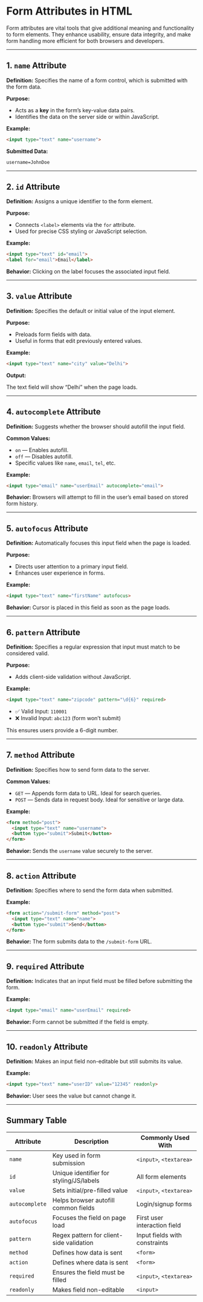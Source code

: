 # Form Attributes in HTML

Form attributes are vital tools that give additional meaning and functionality to form elements. They enhance usability, ensure data integrity, and make form handling more efficient for both browsers and developers.

---

## 1. `name` Attribute

**Definition:** Specifies the name of a form control, which is submitted with the form data.

**Purpose:**

* Acts as a **key** in the form’s key-value data pairs.
* Identifies the data on the server side or within JavaScript.

**Example:**

```html
<input type="text" name="username">
```

**Submitted Data:**

```txt
username=JohnDoe
```

---

## 2. `id` Attribute

**Definition:** Assigns a unique identifier to the form element.

**Purpose:**

* Connects `<label>` elements via the `for` attribute.
* Used for precise CSS styling or JavaScript selection.

**Example:**

```html
<input type="text" id="email">
<label for="email">Email</label>
```

**Behavior:** Clicking on the label focuses the associated input field.

---

## 3. `value` Attribute

**Definition:** Specifies the default or initial value of the input element.

**Purpose:**

* Preloads form fields with data.
* Useful in forms that edit previously entered values.

**Example:**

```html
<input type="text" name="city" value="Delhi">
```

**Output:**

The text field will show “Delhi” when the page loads.

---

## 4. `autocomplete` Attribute

**Definition:** Suggests whether the browser should autofill the input field.

**Common Values:**

* `on` — Enables autofill.
* `off` — Disables autofill.
* Specific values like `name`, `email`, `tel`, etc.

**Example:**

```html
<input type="email" name="userEmail" autocomplete="email">
```

**Behavior:** Browsers will attempt to fill in the user’s email based on stored form history.

---

## 5. `autofocus` Attribute

**Definition:** Automatically focuses this input field when the page is loaded.

**Purpose:**

* Directs user attention to a primary input field.
* Enhances user experience in forms.

**Example:**

```html
<input type="text" name="firstName" autofocus>
```

**Behavior:** Cursor is placed in this field as soon as the page loads.

---

## 6. `pattern` Attribute

**Definition:** Specifies a regular expression that input must match to be considered valid.

**Purpose:**

* Adds client-side validation without JavaScript.

**Example:**

```html
<input type="text" name="zipcode" pattern="\d{6}" required>
```

* ✅ Valid Input: `110001`
* ❌ Invalid Input: `abc123` (form won’t submit)

This ensures users provide a 6-digit number.

---

## 7. `method` Attribute

**Definition:** Specifies how to send form data to the server.

**Common Values:**

* `GET` — Appends form data to URL. Ideal for search queries.
* `POST` — Sends data in request body. Ideal for sensitive or large data.

**Example:**

```html
<form method="post">
  <input type="text" name="username">
  <button type="submit">Submit</button>
</form>
```

**Behavior:** Sends the `username` value securely to the server.

---

## 8. `action` Attribute

**Definition:** Specifies where to send the form data when submitted.

**Example:**

```html
<form action="/submit-form" method="post">
  <input type="text" name="name">
  <button type="submit">Send</button>
</form>
```

**Behavior:** The form submits data to the `/submit-form` URL.

---

## 9. `required` Attribute

**Definition:** Indicates that an input field must be filled before submitting the form.

**Example:**

```html
<input type="email" name="userEmail" required>
```

**Behavior:** Form cannot be submitted if the field is empty.

---

## 10. `readonly` Attribute

**Definition:** Makes an input field non-editable but still submits its value.

**Example:**

```html
<input type="text" name="userID" value="12345" readonly>
```

**Behavior:** User sees the value but cannot change it.

---

## Summary Table

| Attribute      | Description                              | Commonly Used With            |
| -------------- | ---------------------------------------- | ----------------------------- |
| `name`         | Key used in form submission              | `<input>`, `<textarea>`       |
| `id`           | Unique identifier for styling/JS/labels  | All form elements             |
| `value`        | Sets initial/pre-filled value            | `<input>`, `<textarea>`       |
| `autocomplete` | Helps browser autofill common fields     | Login/signup forms            |
| `autofocus`    | Focuses the field on page load           | First user interaction field  |
| `pattern`      | Regex pattern for client-side validation | Input fields with constraints |
| `method`       | Defines how data is sent                 | `<form>`                      |
| `action`       | Defines where data is sent               | `<form>`                      |
| `required`     | Ensures the field must be filled         | `<input>`, `<textarea>`       |
| `readonly`     | Makes field non-editable                 | `<input>`                     |
